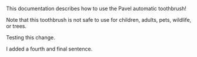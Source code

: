 This documentation describes how to use the Pavel automatic toothbrush!

Note that this toothbrush is not safe to use for children, adults, pets, wildlife, or trees.

Testing this change.

I added a fourth and final sentence.
